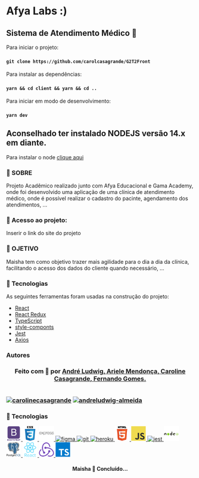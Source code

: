 # Afya Labs :)
## Sistema de Atendimento Médico :hospital:

Para iniciar o projeto:

#### `git clone https://github.com/carolcasagrande/G2T2Front`

Para instalar as dependências:

#### `yarn && cd client && yarn && cd ..`

Para iniciar em modo de desenvolvimento:

#### `yarn dev`

## Aconselhado ter instalado NODEJS versão 14.x em diante.

Para instalar o node [clique aqui](https://nodejs.org/en/)

### 📑 SOBRE
<p>Projeto Acadêmico realizado junto com Afya Educacional e Gama Academy, onde foi desenvolvido uma aplicação de uma clínica de atendimento médico, onde é possível realizar o cadastro do pacinte, agendamento dos atendimentos, ... </p>

### 🚀 Acesso ao projeto:
<p> Inserir o link do site do projeto </p>

### 🚀 OJETIVO 
 <p> Maisha tem como objetivo trazer mais agilidade para o dia a dia da clínica, facilitando o acesso dos dados do cliente quando necessário, ... </p>

### 🔨 Tecnologias

As seguintes ferramentas foram usadas na construção do projeto:

- [React](https://pt-br.reactjs.org/)
- [React Redux](https://react-redux.js.org/)
- [TypeScript](https://www.typescriptlang.org/)
- [style-componts](https://styled-components.com/)
- [Jest](https://jestjs.io/)
- [Axios](https://www.npmjs.com/package/axios)

### Autores

<h3 align="center">
Feito com 💜 por 
<a href="">André Ludwig, 
<a href="">Ariele Mendonça,
<a href="https://www.linkedin.com/in/carolinecasagrande/">Caroline Casagrande,
<a href="">Fernando Gomes.
</a>
<br><br>

<p align="left">
<a href="https://linkedin.com/in/carolinecasagrande" target="blank"><img align="center" src="https://raw.githubusercontent.com/rahuldkjain/github-profile-readme-generator/master/src/images/icons/Social/linked-in-alt.svg" alt="carolinecasagrande" height="30" width="40" /></a>
<a href="www.linkedin.com/in/andreludwig-almeida" target="blank"><img align="center" src="https://raw.githubusercontent.com/rahuldkjain/github-profile-readme-generator/master/src/images/icons/Social/linked-in-alt.svg" alt="andreludwig-almeida" height="30" width="40" /></a>
</p>

### 🔨 Tecnologias
<p align="left"> 
<a href="https://getbootstrap.com" target="_blank"> <img src="https://raw.githubusercontent.com/devicons/devicon/master/icons/bootstrap/bootstrap-plain-wordmark.svg" alt="bootstrap" width="40" height="40"/> </a> 
<a href="https://www.w3schools.com/css/" target="_blank"> <img src="https://raw.githubusercontent.com/devicons/devicon/master/icons/css3/css3-original-wordmark.svg" alt="css3" width="40" height="40"/> </a> 
<a href="https://expressjs.com" target="_blank"> <img src="https://raw.githubusercontent.com/devicons/devicon/master/icons/express/express-original-wordmark.svg" alt="express" width="40" height="40"/> </a> <a href="https://www.figma.com/" target="_blank"> <img src="https://www.vectorlogo.zone/logos/figma/figma-icon.svg" alt="figma" width="40" height="40"/> </a> 
<a href="https://git-scm.com/" target="_blank"> <img src="https://www.vectorlogo.zone/logos/git-scm/git-scm-icon.svg" alt="git" width="40" height="40"/> </a> 
<a href="https://heroku.com" target="_blank"> <img src="https://www.vectorlogo.zone/logos/heroku/heroku-icon.svg" alt="heroku" width="40" height="40"/> </a> 
<a href="https://www.w3.org/html/" target="_blank"> <img src="https://raw.githubusercontent.com/devicons/devicon/master/icons/html5/html5-original-wordmark.svg" alt="html5" width="40" height="40"/> </a> 
<a href="https://developer.mozilla.org/en-US/docs/Web/JavaScript" target="_blank"> <img src="https://raw.githubusercontent.com/devicons/devicon/master/icons/javascript/javascript-original.svg" alt="javascript" width="40" height="40"/> </a> 
<a href="https://jestjs.io" target="_blank"> <img src="https://www.vectorlogo.zone/logos/jestjsio/jestjsio-icon.svg" alt="jest" width="40" height="40"/> </a> <a href="https://nodejs.org" target="_blank"> <img src="https://raw.githubusercontent.com/devicons/devicon/master/icons/nodejs/nodejs-original-wordmark.svg" alt="nodejs" width="40" height="40"/> </a>
<a href="https://www.postgresql.org" target="_blank"> <img src="https://raw.githubusercontent.com/devicons/devicon/master/icons/postgresql/postgresql-original-wordmark.svg" alt="postgresql" width="40" height="40"/> </a> 
<a href="https://reactjs.org/" target="_blank"> <img src="https://raw.githubusercontent.com/devicons/devicon/master/icons/react/react-original-wordmark.svg" alt="react" width="40" height="40"/> </a> 
<a href="https://redux.js.org" target="_blank"> <img src="https://raw.githubusercontent.com/devicons/devicon/master/icons/redux/redux-original.svg" alt="redux" width="40" height="40"/> </a>
<a href="https://www.typescriptlang.org/" target="_blank"> <img src="https://raw.githubusercontent.com/devicons/devicon/master/icons/typescript/typescript-original.svg" alt="typescript" width="40" height="40"/> </a>
</p>

<h4 align="center"> 
	 Maisha 🚀 Concluído... 
</h4>


